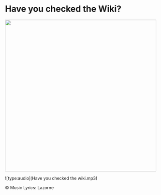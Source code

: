 # Have you checked the Wiki?

<img src="../../wiki_images/ai/userduck.png" width="500">

![type:audio](Have you checked the wiki.mp3)

©️ Music Lyrics:️ Lazorne 
